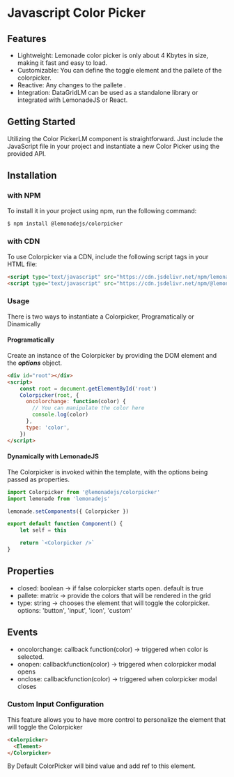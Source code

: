 # Javascript Color Picker

## Features

-   Lightweight: Lemonade color picker is only about 4 Kbytes in size, making it fast and easy to load.
-   Customizable: You can define the toggle element and the pallete of the colorpicker.
-   Reactive: Any changes to the pallete .
-   Integration: DataGridLM can be used as a standalone library or integrated with LemonadeJS or React.

## Getting Started

Utilizing the Color PickerLM component is straightforward. Just include the JavaScript file in your project and instantiate a new Color Picker using the provided API.

## Installation

### with NPM

To install it in your project using npm, run the following command:

```bash
$ npm install @lemonadejs/colorpicker
```

### with CDN

To use Colorpicker via a CDN, include the following script tags in your HTML file:

```html
<script type="text/javascript" src="https://cdn.jsdelivr.net/npm/lemonadejs/dist/lemonade.min.js"></script>
<script type="text/javascript" src="https://cdn.jsdelivr.net/npm/@lemonadejs/colorpicker/dist/index.min.js"></script>
```
### Usage

There is two ways to instantiate a Colorpicker, Programatically or Dinamically

#### Programatically

Create an instance of the Colorpicker by providing the DOM element and the **_options_** object.

```html
<div id="root"></div>
<script>
    const root = document.getElementById('root')
    Colorpicker(root, {
      oncolorchange: function(color) {
        // You can manipulate the color here
        console.log(color)
      },
      type: 'color',
    })
</script>
```

#### Dynamically with LemonadeJS

The Colorpicker is invoked within the template, with the options being passed as properties.

```javascript
import Colorpicker from '@lemonadejs/colorpicker'
import lemonade from 'lemonadejs'

lemonade.setComponents({ Colorpicker })

export default function Component() {
    let self = this

    return `<Colorpicker />`
}
```

## Properties

- closed: boolean -> if false colorpicker starts open. default is true
- pallete: matrix -> provide the colors that will be rendered in the grid
- type: string -> chooses the element that will toggle the colorpicker. options: 'button', 'input', 'icon', 'custom'

## Events

- oncolorchange: callback function(color) -> triggered when color is selected.
- onopen: callbackfunction(color) -> triggered when colorpicker modal opens
- onclose: callbackfunction(color) -> triggered when colorpicker modal closes


### Custom Input Configuration

This feature allows you to have more control to personalize the element that will toggle the Colorpicker

```html
<Colorpicker>
  <Element>
</Colorpicker>
```

By Default ColorPicker will bind value and add ref to this element.